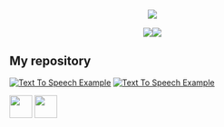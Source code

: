 <h3 align="center">
  <img src="https://readme-typing-svg.herokuapp.com?font=Rubik&color=%23F7316E&size=25&center=true&vCenter=true&lines=Hi%2C+I'm+T%E1%BB%AB+Th%E1%BA%AFng+Ph%C3%A1t">
</h3>

<div style="width: 100%; display: flex; flex-direction: row; justify-content: center;">
  <img src="https://github-readme-stats.vercel.app/api?username=phatdev12&show_icons=true&hide_border=true&theme=radical"/>
  <img src="https://github-readme-streak-stats.herokuapp.com/?user=phatdev12&hide_border=true&theme=radical"/>
</div>

## My repository
[![Text To Speech Example](https://github-readme-stats.vercel.app/api/pin/?username=phatdev12&repo=Text-To-Speech-Example&theme=radical&hide_border=true)](https://github.com/phatdev12/Text-To-Speech-Example)
[![Text To Speech Example](https://github-readme-stats.vercel.app/api/pin/?username=phatdev12&repo=HandleNuker&theme=radical&hide_border=true)](https://github.com/phatdev12/HandleNuker)

<img src="https://pluspng.com/img-png/nodejs-png--400.png" width="40px"/> <img src="https://i0.wp.com/tinkercademy.com/wp-content/uploads/2018/04/python-icon.png?ssl=1" width="40px"/>
